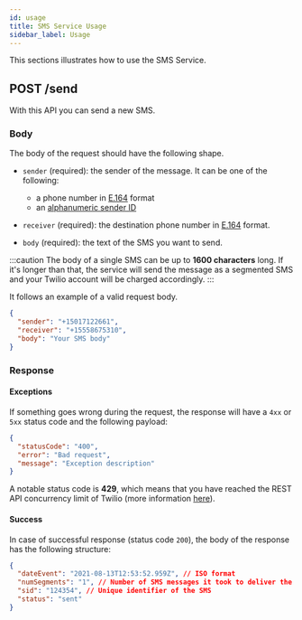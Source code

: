 ```yaml
---
id: usage
title: SMS Service Usage
sidebar_label: Usage
---
```

This sections illustrates how to use the SMS Service.

## POST /send

With this API you can send a new SMS.

### Body

The body of the request should have the following shape.

- `sender` (required): the sender of the message. It can be one of the following:
  - a phone number in [E.164][e164] format
  - an [alphanumeric sender ID][twilio-sender-id]

- `receiver` (required): the destination phone number in [E.164][e164] format.

- `body` (required): the text of the SMS you want to send.

:::caution
The body of a single SMS can be up to **1600 characters** long. If it's longer than that, the service will send the 
message as a segmented SMS and your Twilio account will be charged accordingly.
:::

It follows an example of a valid request body.

```json
{
  "sender": "+15017122661",
  "receiver": "+15558675310",
  "body": "Your SMS body"
}
```

### Response

#### Exceptions

If something goes wrong during the request, the response will have a `4xx` or `5xx` status code and the following
payload:

```json
{
  "statusCode": "400",
  "error": "Bad request",
  "message": "Exception description"
}
```

A notable status code is **429**, which means that you have reached the REST API concurrency limit of Twilio (more
information [here][twilio-rate-limits]).

#### Success

In case of successful response (status code `200`), the body of the response has the following structure:

```json
{
  "dateEvent": "2021-08-13T12:53:52.959Z", // ISO format
  "numSegments": "1", // Number of SMS messages it took to deliver the body of the message
  "sid": "124354", // Unique identifier of the SMS
  "status": "sent"
}
```


[e164]: https://www.twilio.com/docs/glossary/what-e164
[twilio-sender-id]: https://www.twilio.com/docs/glossary/what-alphanumeric-sender-id
[twilio-rate-limits]: https://support.twilio.com/hc/en-us/articles/115002943027-Understanding-Twilio-Rate-Limits-and-Message-Queues

